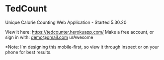# TedCount
Unique Calorie Counting Web Application - Started 5.30.20

View it here: https://tedcounter.herokuapp.com/
Make a free account, or sign in with:
demo@gmail.com
urAwesome

*Note: I'm designing this mobile-first, so view it through inspect or on your phone for best results.
